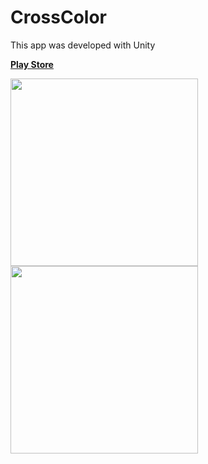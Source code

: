 # CrossColor

This app was developed with Unity

[**Play Store**](https://play.google.com/store/apps/details?id=com.giovannibozzano.crosscolor)

<img src="../master/images/demo_1.png?raw=true" width="300"><img src="../master/images/demo_2.png?raw=true" width="300">
